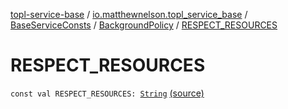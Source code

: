 [topl-service-base](../../../index.md) / [io.matthewnelson.topl_service_base](../../index.md) / [BaseServiceConsts](../index.md) / [BackgroundPolicy](index.md) / [RESPECT_RESOURCES](./-r-e-s-p-e-c-t_-r-e-s-o-u-r-c-e-s.md)

# RESPECT_RESOURCES

`const val RESPECT_RESOURCES: `[`String`](https://kotlinlang.org/api/latest/jvm/stdlib/kotlin/-string/index.html) [(source)](https://github.com/05nelsonm/TorOnionProxyLibrary-Android/blob/master/topl-service-base/src/main/java/io/matthewnelson/topl_service_base/BaseServiceConsts.kt#L97)